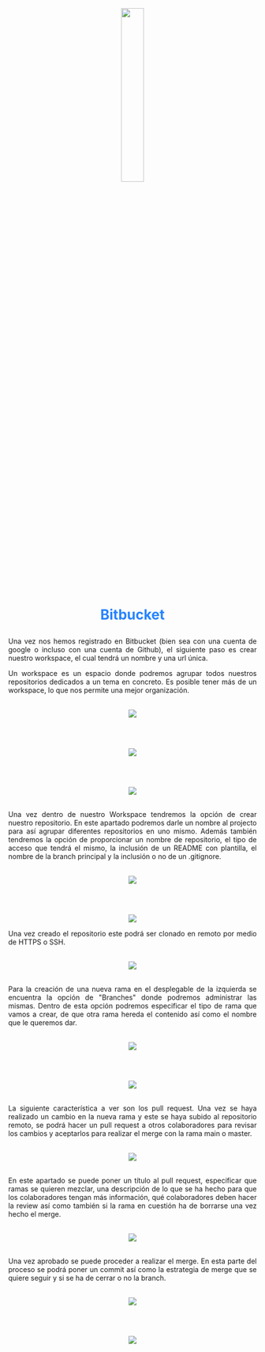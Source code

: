 <div align="center">

 <img src="../CI_CD/img/Bitbucket_logo.webp" width="30%"> 

# <p style="color:#2684FF"> Bitbucket </p>

</div>

<div align="justify">

<p>Una vez nos hemos registrado en Bitbucket (bien sea con una cuenta de google o incluso con una cuenta de Github), el siguiente paso es crear nuestro workspace, el cual tendrá un nombre y una url única.</p>

<p>Un workspace es un espacio donde podremos agrupar todos nuestros repositorios dedicados a un tema en concreto. Es posible tener más de un workspace, lo que nos permite una mejor organización.</p>

<br>

<div align="center">

<img src="img/1.PNG">

<br><br>

<img src="img/2.PNG">

<br><br>

<img src="img/3.PNG">

</div>

<br>

<p>Una vez dentro de nuestro Workspace tendremos la opción de crear nuestro repositorio. En este apartado podremos darle un nombre al projecto para así agrupar diferentes repositorios en uno mismo. Además también tendremos la opción de proporcionar un nombre de repositorio, el tipo de acceso que tendrá el mismo, la inclusión de un README con plantilla, el nombre de la branch principal y la inclusión o no de un .gitignore.</p>

<br>

<div align="center">

<img src="img/4.PNG">

<br><br>

<img src="img/5.PNG">

<br>

</div>

<p>Una vez creado el repositorio este podrá ser clonado en remoto por medio de HTTPS o SSH.</p>

<br>

<div align="center">

<img src="img/6.PNG">

</div>

<br>

<p>Para la creación de una nueva rama en el desplegable de la izquierda se encuentra la opción de "Branches" donde podremos administrar las mismas.
Dentro de esta opción podremos especificar el tipo de rama que vamos a crear, de que otra rama hereda el contenido así como el nombre que le queremos dar.</p>

<br>

<div align="center">

<img src="img/8.PNG">

<br><br>

<img src="img/9.PNG">

</div>

<br>

<p>La siguiente característica a ver son los pull request. Una vez se haya realizado un cambio en la nueva rama y este se haya subido al repositorio remoto, se podrá hacer un pull request a otros colaboradores para revisar los cambios y aceptarlos para realizar el merge con la rama main o master.</p>

<br>

<div align="center">

<img src="img/10.PNG">

</div>

<br>

<p>En este apartado se puede poner un título al pull request, especificar que ramas se quieren mezclar, una descripción de lo que se ha hecho para que los colaboradores tengan más información, qué colaboradores deben hacer la review así como también si la rama en cuestión ha de borrarse una vez hecho el merge.</p>

<br>

<div align="center">

<img src="img/11.PNG">

</div>

<br>

<p>Una vez aprobado se puede proceder a realizar el merge. En esta parte del proceso se podrá poner un commit así como la estrategia de merge que se quiere seguir y si se ha de cerrar o no la branch.</P>

<br>

<div align="center">

<img src="img/13.PNG">

<br><br>

<img src="img/14.PNG">

</div>

</div>
